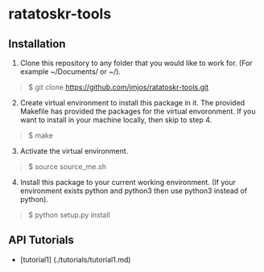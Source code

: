 # ratatoskr-tools

## Installation
1. Clone this repository to any folder that you would like to work for. (For example ~/Documents/ or ~/).
> $ git clone https://github.com/jmjos/ratatoskr-tools.git

2. Create virtual environment to install this package in it. The provided Makefile has provided the packages for the virtual envoronment. If you want to install in your machine locally, then skip to step 4.
> $ make

3. Activate the virtual environment.
> $ source source_me.sh

4. Install this package to your current working environment. (If your environment exists python and python3 then use python3 instead of python).
> $ python setup.py install

## API Tutorials
- [tutorial1] (./tutorials/tutorial1.md)